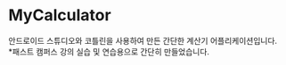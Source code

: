 # MyCalculator
안드로이드 스튜디오와 코틀린을 사용하여 만든 간단한 계산기 어플리케이션입니다.
<br>
*패스트 캠퍼스 강의 실습 및 연습용으로 간단히 만들었습니다.


